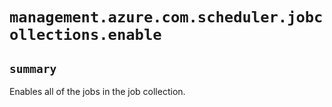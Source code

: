 # `management.azure.com.scheduler.jobcollections.enable`

## `summary`
Enables all of the jobs in the job collection.



